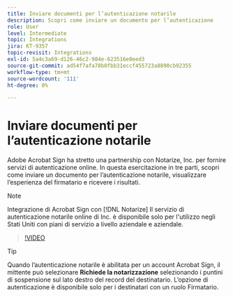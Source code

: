 ```yaml
---
title: Inviare documenti per l’autenticazione notarile
description: Scopri come inviare un documento per l’autenticazione
role: User
level: Intermediate
topic: Integrations
jira: KT-9357
topic-revisit: Integrations
exl-id: 5a4c3a69-d126-46c2-984e-623516e0eed3
source-git-commit: ad54f7afa78b0fbb31eccf455723a8890cb92355
workflow-type: tm+mt
source-wordcount: '111'
ht-degree: 0%

---
```


# Inviare documenti per l’autenticazione notarile

Adobe Acrobat Sign ha stretto una partnership con Notarize, Inc. per fornire servizi di autenticazione online. In questa esercitazione in tre parti, scopri come inviare un documento per l’autenticazione notarile, visualizzare l’esperienza del firmatario e ricevere i risultati.

>[!NOTE]
>
>Integrazione di Acrobat Sign con [!DNL Notarize] Il servizio di autenticazione notarile online di Inc. è disponibile solo per l&#39;utilizzo negli Stati Uniti con piani di servizio a livello aziendale e aziendale.

>[!VIDEO](https://video.tv.adobe.com/v/341029?quality=12&learn=on&hidetitle=true)

>[!TIP]
>
>Quando l’autenticazione notarile è abilitata per un account Acrobat Sign, il mittente può selezionare **Richiede la notarizzazione** selezionando i puntini di sospensione sul lato destro del record del destinatario. L’opzione di autenticazione è disponibile solo per i destinatari con un ruolo Firmatario.
